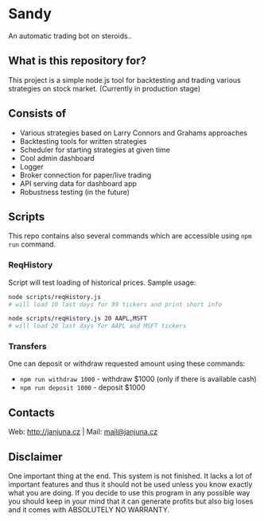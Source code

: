 # Sandy

An automatic trading bot on steroids..

## What is this repository for?

This project is a simple node.js tool for backtesting and trading various strategies on stock market.
(Currently in production stage)

## Consists of

* Various strategies based on Larry Connors and Grahams approaches
* Backtesting tools for written strategies
* Scheduler for starting strategies at given time
* Cool admin dashboard
* Logger
* Broker connection for paper/live trading
* API serving data for dashboard app
* Robustness testing (in the future)


## Scripts
This repo contains also several commands which are accessible using `npm run` command.

### ReqHistory
Script will test loading of historical prices.
Sample usage:
```bash
node scripts/reqHistory.js 
# will load 10 last days for 99 tickers and print short info

node scripts/reqHistory.js 20 AAPL,MSFT
# will load 20 last days for AAPL and MSFT tickers
```

### Transfers
One can deposit or withdraw requested amount using these commands:
 - `npm run withdraw 1000` - withdraw $1000 (only if there is available cash)
 - `npm run deposit 1000` - deposit $1000

## Contacts
Web: http://janjuna.cz | Mail: mail@janjuna.cz

## Disclaimer
One important thing at the end. This system is not finished. It lacks a lot of important features and thus it should not be used unless you know exactly what you are doing.
If you decide to use this program in any possible way you should keep in your mind that it can generate profits but also big loses and it comes with ABSOLUTELY NO WARRANTY.
